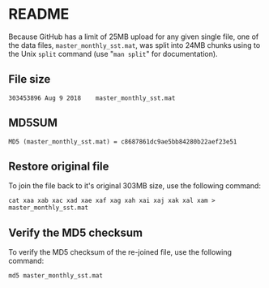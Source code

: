 # README

Because GitHub has a limit of 25MB upload for any given single file, one of the data files, `master_monthly_sst.mat`, was split into 24MB chunks using to the Unix `split` command (use "`man split`" for documentation).

## File size
`303453896 Aug 9 2018    master_monthly_sst.mat`

## MD5SUM
`MD5 (master_monthly_sst.mat) = c8687861dc9ae5bb84280b22aef23e51`

## Restore original file
To join the file back to it's original 303MB size, use the following command:

`cat xaa xab xac xad xae xaf xag xah xai xaj xak xal xam > master_monthly_sst.mat`

## Verify the MD5 checksum
To verify the MD5 checksum of the re-joined file, use the following command:

`md5 master_monthly_sst.mat`
